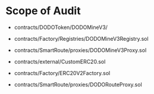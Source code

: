 # Scope of Audit

- contracts/DODOToken/DODOMineV3/

- contracts/Factory/Registries/DODOMineV3Registry.sol

- contracts/SmartRoute/proxies/DODOMineV3Proxy.sol

- contracts/external/CustomERC20.sol

- contracts/Factory/ERC20V2Factory.sol

- contracts/SmartRoute/proxies/DODORouteProxy.sol